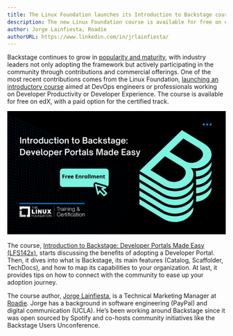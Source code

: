 ```yaml
---
title: The Linux Foundation launches its Introduction to Backstage course
description: The new Linux Foundation course is available for free on edX and is designed to help individuals understand how to map Backstage to their organization needs
author: Jorge Lainfiesta, Roadie
authorURL: https://www.linkedin.com/in/jrlainfiesta/
---
```


Backstage continues to grow in [popularity and maturity](https://roadie.io/blog/backstage-consolidating-its-role-in-the-cloud-native-ecosystem/), with industry leaders not only adopting the framework but actively participating in the community through contributions and commercial offerings. One of the most recent contributions comes from the Linux Foundation, [launching an introductory course](https://training.linuxfoundation.org/blog/23107/) aimed at DevOps engineers or professionals working on Developer Productivity or Developer Experience. The course is available for free on edX, with a paid option for the certified track.

[![Introduction to Backstage: Developer Portals Made Easy (LFS142x): Enroll!](assets/22-11-15/Introduction-to-Backstage-Developer-Portals-Made-Easy-2-768x432.png)](https://www.edx.org/course/introduction-to-backstage-developer-portals-made-easy)

<!--truncate-->

The course, [Introduction to Backstage: Developer Portals Made Easy (LFS142x)](https://www.edx.org/course/introduction-to-backstage-developer-portals-made-easy), starts discussing the benefits of adopting a Developer Portal. Then, it dives into what is Backstage, its main features (Catalog, Scaffolder, TechDocs), and how to map its capabilities to your organization. At last, it provides tips on how to connect with the community to ease up your adoption journey.

The course author, [Jorge Lainfiesta](https://www.linkedin.com/in/jrlainfiesta/), is a Technical Marketing Manager at [Roadie](https://roadie.io). Jorge has a background in software engineering (PayPal) and digital communication (UCLA). He’s been working around Backstage since it was open sourced by Spotify and co-hosts community initiatives like the Backstage Users Unconference.
